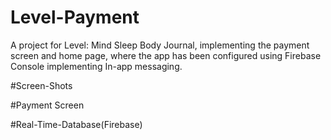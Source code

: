 # Level-Payment
A project for Level: Mind Sleep Body Journal, 
implementing the payment screen and home page, 
where the app has been configured using Firebase Console 
implementing In-app messaging.

#Screen-Shots

#Payment Screen

#Real-Time-Database(Firebase)
